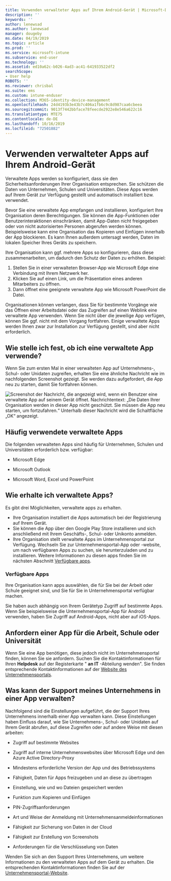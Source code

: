 ```yaml
---
title: Verwenden verwalteter Apps auf Ihrem Android-Gerät | Microsoft-Dokumentation
description: ''
keywords: ''
author: lenewsad
ms.author: lanewsad
manager: dougeby
ms.date: 04/19/2019
ms.topic: article
ms.prod: ''
ms.service: microsoft-intune
ms.subservice: end-user
ms.technology: ''
ms.assetid: ed10a62c-b026-4ad3-ac41-641933522df2
searchScope:
- User help
ROBOTS: ''
ms.reviewer: chrisbal
ms.suite: ems
ms.custom: intune-enduser
ms.collection: M365-identity-device-management
ms.openlocfilehash: 24d4193b3e43b7c406a1fb6c9c8d987caa6cbeea
ms.sourcegitcommit: 9013f7442bbface78feecde2922e8e546a622c16
ms.translationtype: MTE75
ms.contentlocale: de-DE
ms.lasthandoff: 10/16/2019
ms.locfileid: "72501882"
---
```

# <a name="use-managed-apps-on-your-android-device"></a>Verwenden verwalteter Apps auf Ihrem Android-Gerät
Verwaltete Apps werden so konfiguriert, dass sie den Sicherheitsanforderungen Ihrer Organisation entsprechen. Sie schützen die Daten von Unternehmen, Schulen und Universitäten. Diese Apps werden auf Ihrem Gerät zur Verfügung gestellt und automatisch installiert bzw. verwendet. 

Bevor Sie eine verwaltete App empfangen und installieren, konfiguriert Ihre Organisation deren Berechtigungen. Sie können die App-Funktionen oder Benutzerinteraktionen einschränken, damit App-Daten nicht freigegeben oder von nicht autorisierten Personen abgerufen werden können. Beispielsweise kann eine Organisation das Kopieren und Einfügen innerhalb der App blockieren. Es kann Ihnen außerdem untersagt werden, Daten im lokalen Speicher Ihres Geräts zu speichern.

Ihre Organisation kann ggf. mehrere Apps so konfigurieren, dass diese zusammenarbeiten, um dadurch den Schutz der Daten zu erhöhen. Beispiel:
1. Stellen Sie in einer verwalteten Browser-App wie Microsoft Edge eine Verbindung mit Ihrem Netzwerk her.
2. Klicken Sie auf einen Link, um die Präsentation eines anderen Mitarbeiters zu öffnen.
3. Dann öffnet eine geeignete verwaltete App wie Microsoft PowerPoint die Datei.

Organisationen können verlangen, dass Sie für bestimmte Vorgänge wie das Öffnen einer Arbeitsdatei oder das Zugreifen auf einen Weblink eine verwaltete App verwenden. Wenn Sie nicht über die jeweilige App verfügen, können Sie ggf. nicht mit dem Vorgang fortfahren. Einige verwaltete Apps werden Ihnen zwar zur Installation zur Verfügung gestellt, sind aber nicht erforderlich.

## <a name="how-do-i-know-im-using-a-managed-app"></a>Wie stelle ich fest, ob ich eine verwaltete App verwende?
Wenn Sie zum ersten Mal in einer verwalteten App auf Unternehmens-, Schul- oder Unidaten zugreifen, erhalten Sie eine ähnliche Nachricht wie im nachfolgenden Screenshot gezeigt. Sie werden dazu aufgefordert, die App neu zu starten, damit Sie fortfahren können.

![Screenshot der Nachricht, die angezeigt wird, wenn ein Benutzer eine verwaltete App auf seinem Gerät öffnet. Nachrichtentext: „Die Daten Ihrer Organisation werden in dieser App nicht geschützt. Sie müssen die App neu starten, um fortzufahren.“ Unterhalb dieser Nachricht wird die Schaltfläche „OK“ angezeigt.](./media/managed-apps-message.png)

## <a name="commonly-managed-apps"></a>Häufig verwendete verwaltete Apps  
Die folgenden verwalteten Apps sind häufig für Unternehmen, Schulen und Universitäten erforderlich bzw. verfügbar:

- Microsoft Edge

- Microsoft Outlook

- Microsoft Word, Excel und PowerPoint

## <a name="how-do-i-get-managed-apps"></a>Wie erhalte ich verwaltete Apps?
Es gibt drei Möglichkeiten, verwaltete apps zu erhalten.  
* Ihre Organisation installiert die Apps automatisch bei der Registrierung auf Ihrem Gerät.  
* Sie können die App über den Google Play Store installieren und sich anschließend mit Ihrem Geschäfts-, Schul- oder Unikonto anmelden.    
* Ihre Organisation stellt verwaltete Apps im Unternehmensportal zur Verfügung. Wechseln Sie zur Unternehmensportal-App oder -website, um nach verfügbaren Apps zu suchen, sie herunterzuladen und zu installieren. Weitere Informationen zu diesen apps finden Sie im nächsten Abschnitt [Verfügbare apps](#available-apps).  

### <a name="available-apps"></a>Verfügbare Apps   
 Ihre Organisation kann apps auswählen, die für Sie bei der Arbeit oder Schule geeignet sind, und Sie für Sie in Unternehmensportal verfügbar machen.  

 Sie haben auch abhängig von Ihrem Gerätetyp Zugriff auf bestimmte Apps. Wenn Sie beispielsweise die Unternehmensportal-App für Android verwenden, haben Sie Zugriff auf Android-Apps, nicht aber auf iOS-Apps.   

## <a name="request-an-app-for-work-or-school"></a>Anfordern einer App für die Arbeit, Schule oder Universität   
 Wenn Sie eine App benötigen, diese jedoch nicht im Unternehmensportal finden, können Sie sie anfordern. Suchen Sie die Kontaktinformationen für Ihren **Helpdesk** auf der Registerkarte " **an IT** -Abteilung wenden". Sie finden entsprechende Kontaktinformationen auf der [Website des Unternehmensportals](https://go.microsoft.com/fwlink/?linkid=2010980).   

## <a name="what-can-my-company-support-manage-in-an-app"></a>Was kann der Support meines Unternehmens in einer App verwalten?  
Nachfolgend sind die Einstellungen aufgeführt, die der Support Ihres Unternehmens innerhalb einer App verwalten kann. Diese Einstellungen haben Einfluss darauf, wie Sie Unternehmens-, Schul- oder Unidaten auf Ihrem Gerät abrufen, auf diese Zugreifen oder auf andere Weise mit diesen arbeiten:

* Zugriff auf bestimmte Websites  

* Zugriff auf interne Unternehmenswebsites über Microsoft Edge und den Azure Active Directory-Proxy  

* Mindestens erforderliche Version der App und des Betriebssystems

* Fähigkeit, Daten für Apps freizugeben und an diese zu übertragen  

* Einstellung, wie und wo Dateien gespeichert werden  

* Funktion zum Kopieren und Einfügen  

* PIN-Zugriffsanforderungen  

* Art und Weise der Anmeldung mit Unternehmensanmeldeinformationen  

* Fähigkeit zur Sicherung von Daten in der Cloud  

* Fähigkeit zur Erstellung von Screenshots  

* Anforderungen für die Verschlüsselung von Daten  

Wenden Sie sich an den Support Ihres Unternehmens, um weitere Informationen zu den verwalteten Apps auf dem Gerät zu erhalten. Die entsprechenden Kontaktinformationen finden Sie auf der [Unternehmensportal-Website](https://go.microsoft.com/fwlink/?linkid=2010980).
